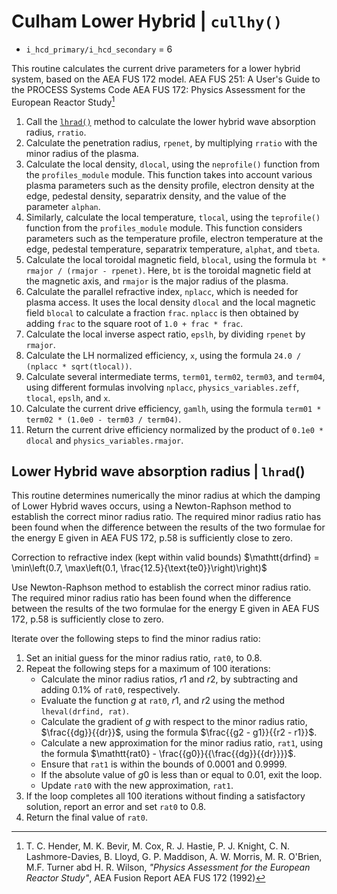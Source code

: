 # Culham Lower Hybrid | `cullhy()`

- `i_hcd_primary/i_hcd_secondary` = 6

This routine calculates the current drive parameters for a
lower hybrid system, based on the AEA FUS 172 model.
AEA FUS 251: A User's Guide to the PROCESS Systems Code
AEA FUS 172: Physics Assessment for the European Reactor Study[^1]

1. Call the [`lhrad()`](#lower-hybrid-wave-absorption-radius--lhrad) method to calculate the lower hybrid wave absorption radius, `rratio`.
2. Calculate the penetration radius, `rpenet`, by multiplying `rratio` with the minor radius of the plasma.
3. Calculate the local density, `dlocal`, using the `neprofile()` function from the `profiles_module` module. This function takes into account various plasma parameters such as the density profile, electron density at the edge, pedestal density, separatrix density, and the value of the parameter `alphan`.
4. Similarly, calculate the local temperature, `tlocal`, using the `teprofile()` function from the `profiles_module` module. This function considers parameters such as the temperature profile, electron temperature at the edge, pedestal temperature, separatrix temperature, `alphat`, and `tbeta`.
5. Calculate the local toroidal magnetic field, `blocal`, using the formula `bt * rmajor / (rmajor - rpenet)`. Here, `bt` is the toroidal magnetic field at the magnetic axis, and `rmajor` is the major radius of the plasma.
6. Calculate the parallel refractive index, `nplacc`, which is needed for plasma access. It uses the local density `dlocal` and the local magnetic field `blocal` to calculate a fraction `frac`. `nplacc` is then obtained by adding `frac` to the square root of `1.0 + frac * frac`.
7. Calculate the local inverse aspect ratio, `epslh`, by dividing `rpenet` by `rmajor`.
8. Calculate the LH normalized efficiency, `x`, using the formula `24.0 / (nplacc * sqrt(tlocal))`.
9. Calculate several intermediate terms, `term01`, `term02`, `term03`, and `term04`, using different formulas involving `nplacc`, `physics_variables.zeff`, `tlocal`, `epslh`, and `x`.
10. Calculate the current drive efficiency, `gamlh`, using the formula `term01 * term02 * (1.0e0 - term03 / term04)`.
11. Return the current drive efficiency normalized by the product of `0.1e0 * dlocal` and `physics_variables.rmajor`.

[^1]: T. C. Hender, M. K. Bevir, M. Cox, R. J. Hastie, P. J. Knight, C. N. Lashmore-Davies, B. Lloyd, G. P. Maddison, A. W. Morris, M. R. O'Brien, M.F. Turner abd H. R. Wilson, *"Physics Assessment for the European Reactor Study"*, AEA Fusion Report AEA FUS 172 (1992)

## Lower Hybrid wave absorption radius | `lhrad`()

This routine determines numerically the minor radius at which the damping of Lower Hybrid waves occurs, using a Newton-Raphson method to establish the correct minor radius ratio. The required minor radius ratio has been found when the difference between the results of the two formulae for the energy E given in AEA FUS 172, p.58 is sufficiently close to zero.

Correction to refractive index (kept within valid bounds)
  $\mathtt{drfind} = \min\left(0.7, \max\left(0.1, \frac{12.5}{\text{te0}}\right)\right)$

Use Newton-Raphson method to establish the correct minor radius ratio. The required minor radius ratio has been found when the difference between the results of the two formulae for the energy E given in AEA FUS 172, p.58 is sufficiently close to zero.

Iterate over the following steps to find the minor radius ratio:

1. Set an initial guess for the minor radius ratio, $\mathtt{rat0}$, to 0.8.
2. Repeat the following steps for a maximum of 100 iterations:
    - Calculate the minor radius ratios, $r1$ and $r2$, by subtracting and adding 0.1% of $\mathtt{rat0}$, respectively.
    - Evaluate the function $g$ at $\mathtt{rat0}$, $r1$, and $r2$ using the method `lheval(drfind, rat)`.
    - Calculate the gradient of $g$ with respect to the minor radius ratio, $\frac{{dg}}{{dr}}$, using the formula $\frac{{g2 - g1}}{{r2 - r1}}$.
    - Calculate a new approximation for the minor radius ratio, $\mathtt{rat1}$, using the formula $\mathtt{rat0} - \frac{{g0}}{{\frac{{dg}}{{dr}}}}$.
    - Ensure that $\mathtt{rat1}$ is within the bounds of 0.0001 and 0.9999.
    - If the absolute value of $g0$ is less than or equal to 0.01, exit the loop.
    - Update $\mathtt{rat0}$ with the new approximation, $\mathtt{rat1}$.
3. If the loop completes all 100 iterations without finding a satisfactory solution, report an error and set $\mathtt{rat0}$ to 0.8.
4. Return the final value of $\mathtt{rat0}$.
